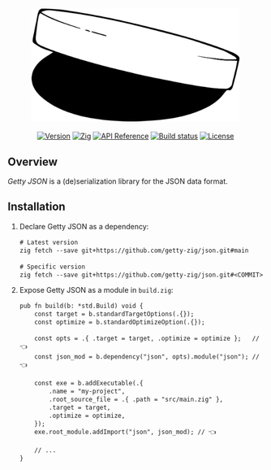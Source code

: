 <br/>

<p align="center">
  <img alt="Getty" src="https://github.com/getty-zig/logo/blob/main/getty-solid.svg" width="410px">
  <br/>
  <br/>
  <a href="https://github.com/getty-zig/json/releases/latest"><img alt="Version" src="https://img.shields.io/github/v/release/getty-zig/json?include_prereleases&label=Version"></a>
  <a href="https://ziglang.org/download"><img alt="Zig" src="https://img.shields.io/badge/Zig-master-fd9930.svg"></a>
  <a href="https://getty-zig.github.io/json"><img alt="API Reference" src="https://img.shields.io/badge/API-Reference-7a73ff.svg"></a>
  <a href="https://github.com/getty-zig/json/actions/workflows/test.yml"><img alt="Build status" src="https://img.shields.io/github/actions/workflow/status/getty-zig/json/test.yml?branch=main&label=Build" /></a>
  <a href="https://github.com/getty-zig/json/blob/main/LICENSE"><img alt="License" src="https://img.shields.io/badge/License-MIT-blue"></a>
</p>

## Overview

_Getty JSON_ is a (de)serialization library for the JSON data format.

## Installation

1. Declare Getty JSON as a dependency:

    ```console
    # Latest version
    zig fetch --save git+https://github.com/getty-zig/json.git#main

    # Specific version
    zig fetch --save git+https://github.com/getty-zig/json.git#<COMMIT>
    ```

2. Expose Getty JSON as a module in `build.zig`:

    ```zig
    pub fn build(b: *std.Build) void {
        const target = b.standardTargetOptions(.{});
        const optimize = b.standardOptimizeOption(.{});

        const opts = .{ .target = target, .optimize = optimize };   // 👈
        const json_mod = b.dependency("json", opts).module("json"); // 👈

        const exe = b.addExecutable(.{
            .name = "my-project",
            .root_source_file = .{ .path = "src/main.zig" },
            .target = target,
            .optimize = optimize,
        });
        exe.root_module.addImport("json", json_mod); // 👈

        // ...
    }
    ```
